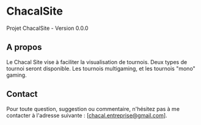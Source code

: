# ChacalSite

Projet ChacalSite - Version 0.0.0

## A propos

Le Chacal Site vise à faciliter la visualisation de tournois. Deux types de tournoi seront disponible. Les tournois multigaming, et les tournois "mono" gaming.

## Contact

Pour toute question, suggestion ou commentaire, n'hésitez pas à me contacter à l'adresse suivante : [chacal.entreprise@gmail.com].